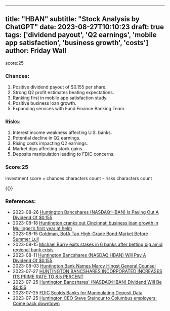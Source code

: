 
---
title: "HBAN"
subtitle: "Stock Analysis by ChatGPT"
date: 2023-08-27T10:10:23
draft: true
tags: ['dividend payout', 'Q2 earnings', 'mobile app satisfaction', 'business growth', 'costs']
author: Friday Wall
---

score:25
### Chances:
1. Positive dividend payout of $0.155 per share.
2. Strong Q2 profit estimates beating expectations.
3. Ranking first in mobile app satisfaction study.
4. Positive business loan growth.
5. Expanding services with Fund Finance Banking Team.
### Risks:
1. Interest income weakness affecting U.S. banks.
2. Potential decline in Q2 earnings.
3. Rising costs impacting Q2 earnings.
4. Market dips affecting stock gains.
5. Deposits manipulation leading to FDIC concerns.
### Score:25
investment score = chances characters count - risks characters count

{{<tradingview symbol="NASDAQ:HBAN">}}
### References:
- 2023-08-26 [Huntington Bancshares (NASDAQ:HBAN) Is Paying Out A Dividend Of $0.155](https://finance.yahoo.com/news/huntington-bancshares-nasdaq-hban-paying-121912183.html?.tsrc=rss)
- 2023-08-18 [Huntington cranks out Cincinnati business loan growth in Mullinger’s first year at helm](https://finance.yahoo.com/m/399c5794-2c88-3877-bcce-1179bfba7924/huntington-cranks-out.html?.tsrc=rss)
- 2023-08-15 [Goldman, BofA Tap High-Grade Bond Market Before Summer Lull](https://finance.yahoo.com/news/banks-pile-high-grade-bond-144419462.html?.tsrc=rss)
- 2023-08-15 [Michael Burry exits stakes in 6 banks after betting big amid regional bank crisis](https://finance.yahoo.com/news/michael-burry-exits-stakes-in-6-banks-after-betting-big-amid-regional-bank-crisis-181251889.html?.tsrc=rss)
- 2023-08-11 [Huntington Bancshares (NASDAQ:HBAN) Will Pay A Dividend Of $0.155](https://finance.yahoo.com/news/huntington-bancshares-nasdaq-hban-pay-100806218.html?.tsrc=rss)
- 2023-08-03 [Huntington Bank Names Marcy Hingst General Counsel](https://finance.yahoo.com/news/huntington-bank-names-marcy-hingst-185000636.html?.tsrc=rss)
- 2023-07-27 [HUNTINGTON BANCSHARES INCORPORATED INCREASES ITS PRIME RATE TO 8.5 PERCENT](https://finance.yahoo.com/news/huntington-bancshares-incorporated-increases-prime-123000033.html?.tsrc=rss)
- 2023-07-25 [Huntington Bancshares' (NASDAQ:HBAN) Dividend Will Be $0.155](https://finance.yahoo.com/news/huntington-bancshares-nasdaq-hban-dividend-100524106.html?.tsrc=rss)
- 2023-07-25 [FDIC Scolds Banks for Manipulating Deposit Data](https://finance.yahoo.com/m/1d51f33e-8a72-3e9b-a86a-1e61dfeb1693/fdic-scolds-banks-for.html?.tsrc=rss)
- 2023-07-25 [Huntington CEO Steve Steinour to Columbus employers: Come back downtown](https://finance.yahoo.com/m/c15f738f-0bc8-33e8-923e-1244e1d93165/huntington-ceo-steve-steinour.html?.tsrc=rss)


                